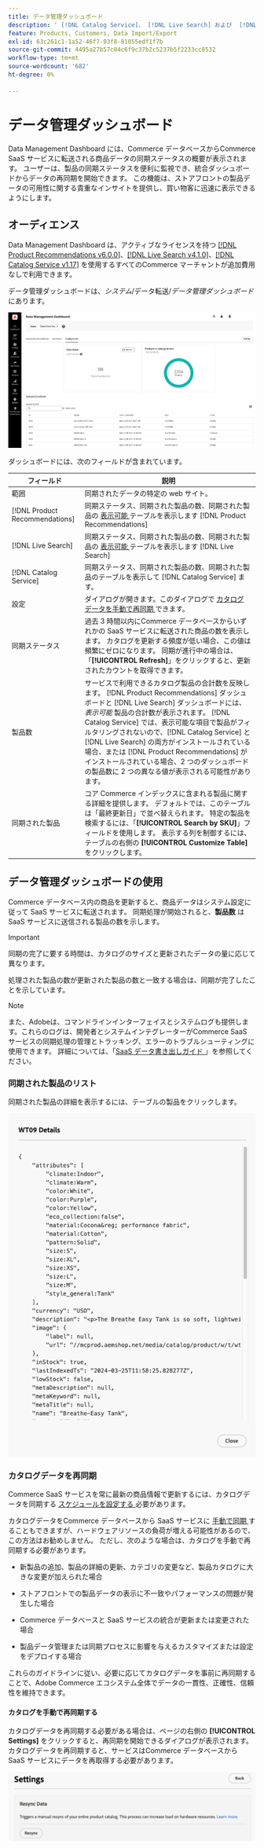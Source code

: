 ```yaml
---
title: データ管理ダッシュボード
description: ' [!DNL Catalog Service]、 [!DNL Live Search] および  [!DNL Product Recommendation] のデータストリームに関するインサイトにアクセスする方法を説明します。'
feature: Products, Customers, Data Import/Export
exl-id: 63c261c1-1a52-46f7-93f8-81055edf1f7b
source-git-commit: 4495a27b57c04c6f9c37b2c5237b5f2233cc8532
workflow-type: tm+mt
source-wordcount: '682'
ht-degree: 0%

---
```


# データ管理ダッシュボード

Data Management Dashboard には、Commerce データベースからCommerce SaaS サービスに転送される商品データの同期ステータスの概要が表示されます。 ユーザーは、製品の同期ステータスを便利に監視でき、統合ダッシュボードからデータの再同期を開始できます。 この機能は、ストアフロントの製品データの可用性に関する貴重なインサイトを提供し、買い物客に迅速に表示できるようにします。

## オーディエンス

Data Management Dashboard は、アクティブなライセンスを持つ [[!DNL Product Recommendations v6.0.0]](https://experienceleague.adobe.com/en/docs/commerce-merchant-services/product-recommendations/guide-overview)、[[!DNL Live Search v4.1.0]](https://experienceleague.adobe.com/en/docs/commerce-merchant-services/live-search/guide-overview)、[[!DNL Catalog Service v1.17]](https://experienceleague.adobe.com/en/docs/commerce-merchant-services/catalog-service/guide-overview) を使用するすべてのCommerce マーチャントが追加費用なしで利用できます。

データ管理ダッシュボードは、*システム*/データ転送/*データ管理ダッシュボード* にあります。

![ データ管理ダッシュボード ](assets/data-management-dashboard.png)

ダッシュボードには、次のフィールドが含まれています。

| フィールド | 説明 |
|--- |--- |
| 範囲 | 同期されたデータの特定の web サイト。 |
| [!DNL Product Recommendations] | 同期ステータス、同期された製品の数、同期された製品の [ 表示可能 ](https://experienceleague.adobe.com/en/docs/commerce-admin/config/catalog/inventory#stock-options) テーブルを表示します [!DNL Product Recommendations] |
| [!DNL Live Search] | 同期ステータス、同期された製品の数、同期された製品の [ 表示可能 ](https://experienceleague.adobe.com/en/docs/commerce-admin/config/catalog/inventory#stock-options) テーブルを表示します [!DNL Live Search] |
| [!DNL Catalog Service] | 同期ステータス、同期された製品の数、同期された製品のテーブルを表示して [!DNL Catalog Service] ます。 |
| 設定 | ダイアログが開きます。このダイアログで [ カタログ データを手動で再同期 ](#resync-catalog-data) できます。 |
| 同期ステータス | 過去 3 時間以内にCommerce データベースからいずれかの SaaS サービスに転送された商品の数を表示します。 カタログを更新する頻度が低い場合、この値は頻繁にゼロになります。 同期が進行中の場合は、「**[!UICONTROL Refresh]**」をクリックすると、更新されたカウントを取得できます。 |
| 製品数 | サービスで利用できるカタログ製品の合計数を反映します。 [!DNL Product Recommendations] ダッシュボードと [!DNL Live Search] ダッシュボードには、_表示可能_ 製品の合計数が表示されます。 [!DNL Catalog Service] では、表示可能な項目で製品がフィルタリングされないので、[!DNL Catalog Service] と [!DNL Live Search] の両方がインストールされている場合、または [!DNL Product Recommendations] がインストールされている場合、2 つのダッシュボードの製品数に 2 つの異なる値が表示される可能性があります。 |
| 同期された製品 | コア Commerce インデックスに含まれる製品に関する詳細を提供します。 デフォルトでは、このテーブルは「最終更新日」で並べ替えられます。 特定の製品を検索するには、「**[!UICONTROL Search by SKU]**」フィールドを使用します。 表示する列を制御するには、テーブルの右側の **[!UICONTROL Customize Table]** をクリックします。 |

## データ管理ダッシュボードの使用

Commerce データベース内の商品を更新すると、商品データはシステム設定に従って SaaS サービスに転送されます。 同期処理が開始されると、**製品数** は SaaS サービスに送信される製品の数を示します。

>[!IMPORTANT]
>
>同期の完了に要する時間は、カタログのサイズと更新されたデータの量に応じて異なります。

処理された製品の数が更新された製品の数と一致する場合は、同期が完了したことを示しています。

>[!NOTE]
>
>また、Adobeは、コマンドラインインターフェイスとシステムログも提供します。これらのログは、開発者とシステムインテグレーターがCommerce SaaS サービスの同期処理の管理とトラッキング、エラーのトラブルシューティングに使用できます。 詳細については、「[SaaS データ書き出しガイド ](https://experienceleague.adobe.com/en/docs/commerce-merchant-services/saas-data-export/overview)」を参照してください。

### 同期された製品のリスト

同期された製品の詳細を表示するには、テーブルの製品をクリックします。

![Syncd 製品詳細 ](assets/sync-product-detail.png)

### カタログデータを再同期

Commerce SaaS サービスを常に最新の商品情報で更新するには、カタログデータを同期する [ スケジュールを設定する ](https://experienceleague.adobe.com/en/docs/commerce-operations/configuration-guide/cli/manage-indexers#reindex) 必要があります。

カタログデータをCommerce データベースから SaaS サービスに [ 手動で同期 ](#manually-resync-catalog) することもできますが、ハードウェアリソースの負荷が増える可能性があるので、この方法はお勧めしません。 ただし、次のような場合は、カタログを手動で再同期する必要があります。

- 新製品の追加、製品の詳細の更新、カテゴリの変更など、製品カタログに大きな変更が加えられた場合

- ストアフロントでの製品データの表示に不一致やパフォーマンスの問題が発生した場合

- Commerce データベースと SaaS サービスの統合が更新または変更された場合

- 製品データ管理または同期プロセスに影響を与えるカスタマイズまたは設定をデプロイする場合

これらのガイドラインに従い、必要に応じてカタログデータを事前に再同期することで、Adobe Commerce エコシステム全体でデータの一貫性、正確性、信頼性を維持できます。

#### カタログを手動で再同期する

カタログデータを再同期する必要がある場合は、ページの右側の **[!UICONTROL Settings]** をクリックすると、再同期を開始できるダイアログが表示されます。 カタログデータを再同期すると、サービスはCommerce データベースから SaaS サービスにデータを再取得する必要があります。

![ 製品を手動で同期 ](assets/resync-data.png)
